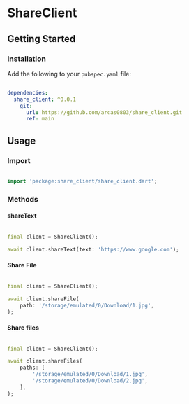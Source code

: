 # ShareClient

## Getting Started

### Installation

Add the following to your `pubspec.yaml` file:

```yaml

dependencies:
  share_client: ^0.0.1
    git:
      url: https://github.com/arcas0803/share_client.git
      ref: main

```

## Usage

### Import

```dart

import 'package:share_client/share_client.dart';

```

### Methods

#### shareText

```dart

final client = ShareClient();

await client.shareText(text: 'https://www.google.com');

```

#### Share File


```dart

final client = ShareClient();

await client.shareFile(
    path: '/storage/emulated/0/Download/1.jpg',
);


```

#### Share files

```dart

final client = ShareClient();

await client.shareFiles(
    paths: [
        '/storage/emulated/0/Download/1.jpg',
        '/storage/emulated/0/Download/2.jpg',
    ],
);

```



